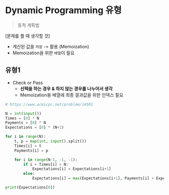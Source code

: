 # Dynamic Programming 유형

> 동적 계획법

[문제를 풀 때 생각할 것]

- 계산된 값을 `저장` -> 활용 (Memoization)
- Memoization을 위한 `배열`이 필요



## 유형1

- Check or Pass
  - **선택을 하는 경우 & 하지 않는 경우를 나누어서 생각**
  - Memoization용 배열에 최종 결과값을 위한 인덱스 필요

```python
# https://www.acmicpc.net/problem/14501

N = int(input())
Times = [0] * N
Payments = [0] * N
Expectations = [0] * (N+1)

for i in range(N):
    t, p = map(int, input().split())
    Times[i] = t
    Payments[i] = p

    for i in range(N-1, -1, -1):
        if i + Times[i] > N:
            Expectations[i] = Expectations[i+1]
        else:
            Expectations[i] = max(Expectations[i+1], Payments[i] + Expectations[i+Times[i]])

print(Expectations[0])
```

